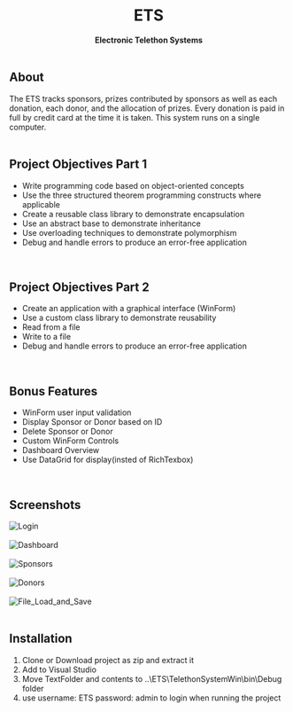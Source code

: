 <h1 align="center">ETS</h1>
<p align="center"><strong>Electronic Telethon Systems</strong>
<br/>
<br/>
<h2>About</h2>
The ETS tracks sponsors, prizes contributed by sponsors as well as each donation, each donor, and the allocation of prizes. Every donation is paid in full by credit card at the time it is taken. This system runs on a single computer.
<br/>
<br/>
<h2>Project Objectives Part 1</h2>

- Write programming code based on object-oriented concepts
- Use the three structured theorem programming constructs where applicable
- Create a reusable class library to demonstrate encapsulation
- Use an abstract base to demonstrate inheritance
- Use overloading techniques to demonstrate polymorphism
- Debug and handle errors to produce an error-free application
<br/>
<h2>Project Objectives Part 2</h2>

- Create an application with a graphical interface (WinForm)
- Use a custom class library to demonstrate reusability
- Read from a file
- Write to a file
- Debug and handle errors to produce an error-free application
<br/>
<h2>Bonus Features</h2>

- WinForm user input validation
- Display Sponsor or Donor based on ID
- Delete Sponsor or Donor
- Custom WinForm Controls
- Dashboard Overview
- Use DataGrid for display(insted of RichTexbox)
<br/>

<h2>Screenshots</h2>

![Login](https://user-images.githubusercontent.com/114877030/213800410-0b1f8b4f-eb4f-44c6-98de-d3dae2f74724.png)
<br/>
<br/>
![Dashboard](https://user-images.githubusercontent.com/114877030/213800903-3b2f3b86-1642-4c98-8da7-1b4f25f265de.png)
<br/>
<br/>
![Sponsors](https://user-images.githubusercontent.com/114877030/213800914-5319cb15-d195-460f-a505-52671f8c099a.png)
<br/>
<br/>
![Donors](https://user-images.githubusercontent.com/114877030/213800923-8c664435-b647-4551-8836-1e223f629b04.png)
<br/>
<br/>
![File_Load_and_Save](https://user-images.githubusercontent.com/114877030/213800991-9b004658-6cad-4102-bcce-cc3c4b4a119c.png)
<br/>
<br/>

<h2>Installation</h2>

1. Clone or Download project as zip and extract it
2. Add to Visual Studio
3. Move TextFolder and contents to ..\ETS\TelethonSystemWin\bin\Debug folder
4. use username: ETS password: admin to login when running the project 
